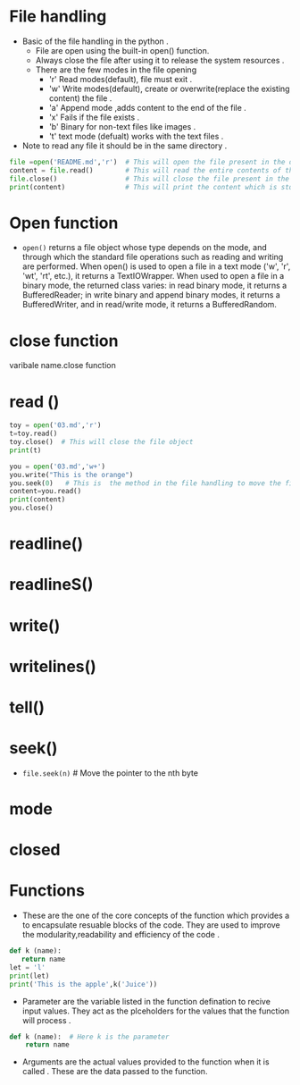 # File handling 
- Basic of the file handling in the python .
  - File are open using the built-in open() function.
  -  Always close the file after using it to release the system  resources .
  - There are the few modes in the file opening 
    - 'r' Read modes(default), file must exit .
    - 'w' Write modes(default), create or overwrite(replace the existing content) the file .
    - 'a' Append mode ,adds content to the end of the file .
    - 'x' Fails if the file exists .
    - 'b' Binary for non-text files like images .
    - 't' text mode (defualt) works with the text files .
- Note to read any file it should be in the same directory .
 ```Python
 file =open('README.md','r')  # This will open the file present in the directory in the read mode 
content = file.read()        # This will read the entire contents of the file and store it into the vatiable name content . And this load the whole file at once . 
file.close()                 # This will close the file present in the read mode to ensure that it resource associated with file are released. 
print(content)               # This will print the content which is stored in the variable 
 ```

# Open function
- `open()` returns a file object whose type depends on the mode, and
through which the standard file operations such as reading and writing
are performed. When open() is used to open a file in a text mode ('w',
'r', 'wt', 'rt', etc.), it returns a TextIOWrapper. When used to open
a file in a binary mode, the returned class varies: in read binary
mode, it returns a BufferedReader; in write binary and append binary
modes, it returns a BufferedWriter, and in read/write mode, it returns
a BufferedRandom.


# close function 
varibale name.close function
# read ()
```python
toy = open('03.md','r')
t=toy.read()
toy.close()  # This will close the file object
print(t) 
```
```python
you = open('03.md','w+')
you.write("This is the orange")
you.seek(0)   # This is  the method in the file handling to move the file pointer to a specific postion within the file. 
content=you.read()
print(content) 
you.close()
```
# readline()
# readlineS()
# write()
# writelines()
# tell()
# seek() 
 -  `file.seek(n)`         # Move the pointer to the nth byte
# mode 
# closed



# Functions 
- These are the one of the core concepts of the function which provides a to encapsulate resuable blocks of the code. They are used to improve the modularity,readability and efficiency of the code . 
```python
def k (name):
   return name    
let = 'l'
print(let)
print('This is the apple',k('Juice'))
```

- Parameter are the variable listed in the function defination to recive input values. They act as the plceholders for the values that the function will process .
```python
def k (name):  # Here k is the parameter 
    return name
```
- Arguments are the actual values provided to the function when it is called . These are the data passed to the function. 
